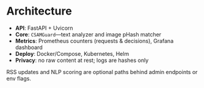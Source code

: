 # Architecture

- **API**: FastAPI + Uvicorn
- **Core**: `CSAMGuard`—text analyzer and image pHash matcher
- **Metrics**: Prometheus counters (requests & decisions), Grafana dashboard
- **Deploy**: Docker/Compose, Kubernetes, Helm
- **Privacy**: no raw content at rest; logs are hashes only

RSS updates and NLP scoring are optional paths behind admin endpoints or env flags.
